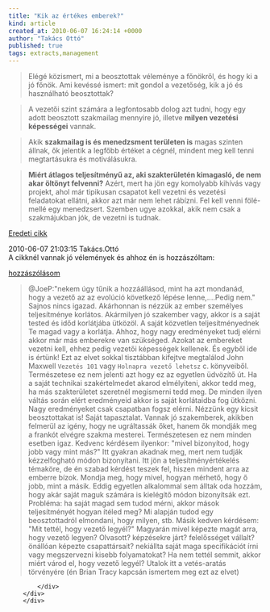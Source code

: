 ```yaml
---
title: "Kik az értékes emberek?"
kind: article
created_at: 2010-06-07 16:24:14 +0000
author: "Takács Ottó"
published: true
tags: extracts,management
---
```

>Elégé közismert, mi a beosztottak véleménye a főnökről, és hogy ki a jó főnök. Ami kevéssé ismert: mit gondol a vezetőség, kik a jó és használható beosztottak?

>A vezetői szint számára a legfontosabb dolog azt tudni, hogy egy adott beosztott szakmailag mennyire jó, illetve __milyen vezetési képességei__ vannak.

>Akik __szakmailag is és menedzsment területen is__ magas szinten állnak, ők jelentik a legfőbb értéket a cégnél, mindent meg kell tenni megtartásukra és motiválásukra.

>__Miért átlagos teljesítményű az, aki szakterületén kimagasló, de nem akar öltönyt felvenni?__ Azért, mert ha jön egy komolyabb kihívás vagy projekt, ahol már tipikusan csapatot kell vezetni és vezetési feladatokat ellátni, akkor azt már nem lehet rábízni. Fel kell venni fölé-mellé egy menedzsert. Szemben ugye azokkal, akik nem csak a szakmájukban jók, de vezetni is tudnak.

[Eredeti cikk](http://pasztor.freeblog.hu/archives/2010/06/02/Kik_az_rtkes_emberek/)

<!--break-->

<div class='old-comments'>
		<div class='one-old-comment'>
			<span class='comment-date'>2010-06-07 21:03:15</span>
			<span class='commenter-name'>Takács.Ottó</span>
			<div class='comment-body'>
				<span class='comment-title'>A cikknél vannak jó vélemények és ahhoz én is hozzászóltam:</comment>

[hozzászólásom](http://pasztor.freeblog.hu/archives/2010/06/02/Kik_az_rtkes_emberek/#10584964)

>@JoeP:"nekem úgy tűnik a hozzáállásod, mint ha azt mondanád, hogy a vezető az az evolúció következő lépése lenne,....Pedig nem."
>Sajnos nincs igazad. Akárhonnan is nézzük az ember személyes teljesítménye korlátos. Akármilyen jó szakember vagy, akkor is a saját tested és időd korlátjába ütközöl. A saját közvetlen teljesítményednek Te magad vagy a korlátja. Ahhoz, hogy nagy eredményeket tudj elérni akkor már más emberekre van szükséged. Azokat az embereket vezetni kell, ehhez pedig vezetői képességek kellenek. És egyből ide is értünk!
>Ezt az elvet sokkal tisztábban kifejtve megtalálod John Maxwell `Vezetés 101` vagy `Holnapra vezető lehetsz` c. könyveiből.
>Természetese ez nem jelenti azt hogy ez az egyetlen üdvözítő út. Ha a saját technikai szakértelmedet akarod elmélyíteni, akkor tedd meg, ha más szakterületet szeretnél megismerni tedd meg. De minden ilyen váltás során elért eredményeid akkor is saját korlátaidba fog ütközni. Nagy eredményeket csak csapatban fogsz elérni.
>Nézzünk egy kicsit beosztottakat is! Saját tapasztalat. Vannak jó szakemberek, akikben felmerül az igény, hogy ne ugráltassák őket, hanem ők mondják meg a frankót elvégre szakma mesterei. Természetesen ez nem minden esetben igaz.
>Kedvenc kérdésem ilyenkor: "mivel bizonyítod, hogy jobb vagy mint más?" Itt gyakran akadnak meg, mert nem tudják kézzelfogható módon bizonyítani. Itt jön a teljesítményértékelés témaköre, de én szabad kérdést teszek fel, hiszen mindent arra az emberre bízok. Mondja meg, hogy mivel, hogyan mérhető, hogy ő jobb, mint a másik. Eddig egyetlen alkalommal sem álltak oda hozzám, hogy akár saját maguk számára is kielégítő módon bizonyítsák ezt. Probléma: ha saját magad sem tudod mérni, akkor mások teljesítményét hogyan ítéled meg? Mi alapján tudod egy beosztottadról elmondani, hogy milyen, stb.
>Másik kedven kérdésem: "Mit tettél, hogy vezető legyél?" Magyarán mivel képezte magát arra, hogy vezető legyen? Olvasott? képzésekre járt? felelősséget vállalt? önállóan képezte csapattársait? nekiállta saját maga specifikációt írni vagy megszervezni kisebb folyamatokat? Ha nem tettél semmit, akkor miért várod el, hogy vezető legyél? Utalok itt a vetés-aratás törvényére (én Brian Tracy kapcsán ismertem meg ezt az elvet)

			</div>
		</div>
		</div>